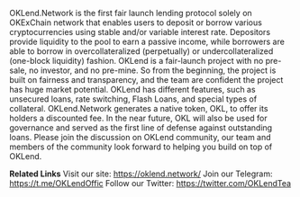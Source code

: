 OKLend.Network is the first fair launch lending protocol solely on OKExChain network that enables users to deposit or borrow various cryptocurrencies using stable and/or variable interest rate.
Depositors provide liquidity to the pool to earn a passive income, while borrowers are able to borrow in overcollateralized (perpetually) or undercollateralized (one-block liquidity) fashion.
OKLend is a fair-launch project with no pre-sale, no investor, and no pre-mine. So from the beginning, the project is built on fairness and transparency, and the team are confident the project has huge market potential. 
OKLend has different features, such as unsecured loans, rate switching, Flash Loans, and special types of collateral.
OKLend.Network generates a native token, OKL, to offer its holders a discounted fee. In the near future, OKL will also be used for governance and served as the first line of defense against outstanding loans.
Please join the discussion on OKLend community, our team and members of the community look forward to helping you build on top of OKLend.

**Related Links**
Visit our site: https://oklend.network/
Join our Telegram: https://t.me/OKLendOffic
Follow our Twitter: https://twitter.com/OKLendTea
